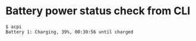 # Battery power status check from CLI

```shell
$ acpi
Battery 1: Charging, 39%, 00:30:56 until charged
```
